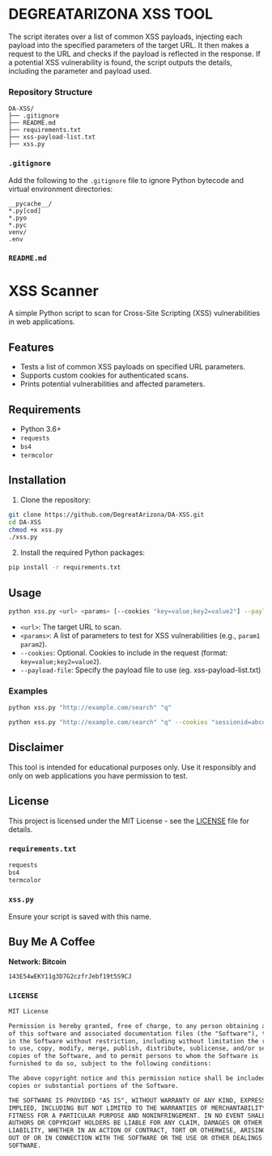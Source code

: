 # DEGREATARIZONA XSS TOOL
The script iterates over a list of common XSS payloads, injecting each payload into the specified parameters of the target URL. It then makes a request to the URL and checks if the payload is reflected in the response. If a potential XSS vulnerability is found, the script outputs the details, including the parameter and payload used.


### Repository Structure

```
DA-XSS/
├── .gitignore
├── README.md
├── requirements.txt
├── xss-payload-list.txt
├── xss.py
```

### `.gitignore`
Add the following to the `.gitignore` file to ignore Python bytecode and virtual environment directories:

```
__pycache__/
*.py[cod]
*.pyo
*.pyc
venv/
.env
```

### `README.md`


# XSS Scanner

A simple Python script to scan for Cross-Site Scripting (XSS) vulnerabilities in web applications.

## Features

- Tests a list of common XSS payloads on specified URL parameters.
- Supports custom cookies for authenticated scans.
- Prints potential vulnerabilities and affected parameters.

## Requirements

- Python 3.6+
- `requests`
- `bs4`
- `termcolor`

## Installation

1. Clone the repository:

```sh
git clone https://github.com/DegreatArizona/DA-XSS.git
cd DA-XSS
chmod +x xss.py
./xss.py
```

2. Install the required Python packages:

```sh
pip install -r requirements.txt
```

## Usage

```sh
python xss.py <url> <params> [--cookies "key=value;key2=value2"] --payload-file xss-payload-list.txt
```

- `<url>`: The target URL to scan.
- `<params>`: A list of parameters to test for XSS vulnerabilities (e.g., `param1 param2`).
- `--cookies`: Optional. Cookies to include in the request (format: `key=value;key2=value2`).
- `--payload-file`: Specify the payload file to use (eg. xss-payload-list.txt)
### Examples

```sh
python xss.py "http://example.com/search" "q"
```

```sh
python xss.py "http://example.com/search" "q" --cookies "sessionid=abcd1234" --payload-file "xss-payload-list.txt"
```

## Disclaimer

This tool is intended for educational purposes only. Use it responsibly and only on web applications you have permission to test.

## License

This project is licensed under the MIT License - see the [LICENSE](LICENSE) file for details.

### `requirements.txt`

```txt
requests
bs4
termcolor
```

### `xss.py`

Ensure your script is saved with this name.

## Buy Me A Coffee
**Network: Bitcoin**
```
143E54wEKY11g3D7G2czfrJebf19t5S9CJ
```

### `LICENSE`

```markdown
MIT License

Permission is hereby granted, free of charge, to any person obtaining a copy
of this software and associated documentation files (the "Software"), to deal
in the Software without restriction, including without limitation the rights
to use, copy, modify, merge, publish, distribute, sublicense, and/or sell
copies of the Software, and to permit persons to whom the Software is
furnished to do so, subject to the following conditions:

The above copyright notice and this permission notice shall be included in all
copies or substantial portions of the Software.

THE SOFTWARE IS PROVIDED "AS IS", WITHOUT WARRANTY OF ANY KIND, EXPRESS OR
IMPLIED, INCLUDING BUT NOT LIMITED TO THE WARRANTIES OF MERCHANTABILITY,
FITNESS FOR A PARTICULAR PURPOSE AND NONINFRINGEMENT. IN NO EVENT SHALL THE
AUTHORS OR COPYRIGHT HOLDERS BE LIABLE FOR ANY CLAIM, DAMAGES OR OTHER
LIABILITY, WHETHER IN AN ACTION OF CONTRACT, TORT OR OTHERWISE, ARISING FROM,
OUT OF OR IN CONNECTION WITH THE SOFTWARE OR THE USE OR OTHER DEALINGS IN THE
SOFTWARE.
```

